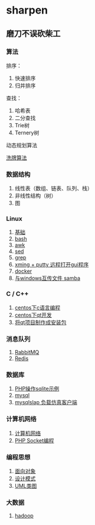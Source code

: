 # sharpen
磨刀不误砍柴工
---

### 算法

排序：
1. 快速排序
2. 归并排序

查找：
1. 哈希表
2. 二分查找
3. Trie树
4. Ternery树

动态规划算法

[洗牌算法](./article/shuffle.md)

### 数据结构

1. 线性表（数组、链表、队列、栈）
2. 非线性结构（树）
3. 图


### Linux

1. [基础](./article/linux.md)
2. [bash](./article/bash.md)
3. [awk](./article/awk.md)
4. [sed](./article/sed.md)
5. [grep](./article/grep.md)
6. [xming + putty 远程打开gui程序](./article/xming_putty.md)
7. [docker](./article/docker.md)
8. [与windows互传文件 samba](./article/samba.md)

### C / C++ 

1. [centos下c语言编程](./article/c.md)
2. [centos下qt开发](./article/centos-qt.md)
3. [将qt项目制作成安装包](./article/qtproject-deploy.md)


### 消息队列

1. [RabbitMQ](./article/rabbitmq.md)
2. [Redis](./article/redis.md)

### 数据库

1. [PHP操作sqlite示例](./article/sqlite.md)
2. [mysql](./article/mysql.md)
3. [mysqlslap 负载仿真客户端](./article/mysqlslap.md)

### 计算机网络

1. [计算机网络](./article/network.md)
2. [PHP Socket编程](./article/php-socket.md)

### 编程思想

1. [面向对象](./article/oop.md)
2. [设计模式](./article/design-mode.md)
3. [UML类图](./article/uml.md)

### 大数据

1. [hadoop](https://www.tutorialspoint.com/hadoop/hadoop_quick_guide.htm)